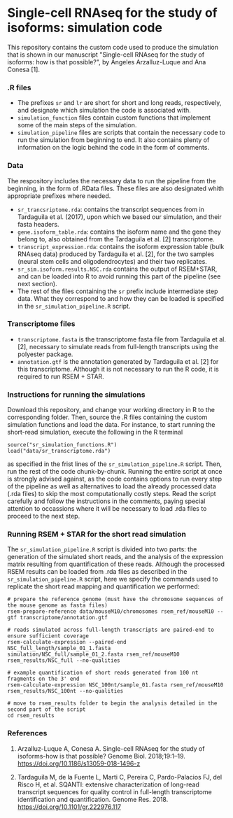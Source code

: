 # Single-cell RNAseq for the study of isoforms: simulation code

This repository contains the custom code used to produce the simulation 
that is shown in our manuscript "Single-cell RNAseq for the study of isoforms:
how is that possible?", by Ángeles Arzalluz-Luque and Ana Conesa [1].

### .R files

- The prefixes `sr` and `lr` are short for short and long reads, respectively,
and designate which simulation the code is associated with.
- `simulation_function` files contain custom functions that implement some of the
main steps of the simulation.
- `simulation_pipeline` files are scripts that contain the necessary code to run
the simulation from beginning to end. It also contains plenty of information on the logic behind
the code in the form of comments.

### Data

The respository includes the necessary data to run the pipeline from the beginning,
in the form of .RData files. These files are also designated whith appropriate
prefixes where needed.

- `sr_trancsriptome.rda`: contains the transcript sequences from in Tardaguila et al. (2017),
upon which we based our simulation, and their fasta headers.
- `gene.isoform_table.rda`: contains the isoform name and the gene they belong to, also obtained
from the Tardaguila et al. [2] transcriptome.
- `transcript_expression.rda`: contains the isoform expression table (bulk RNAseq data) produced
by Tardaguila et al. [2], for the two samples (neural stem cells and oligodendrocytes) and 
their two replicates.
- `sr_sim.isoform.results.NSC.rda` contains the output of RSEM+STAR, and can be loaded into R to
avoid running this part of the pipeline (see next section).
- The rest of the files containing the `sr` prefix include intermediate step data. What they 
correspond to and how they can be loaded is specified in the `sr_simulation_pipeline.R` script.

### Transcriptome files

- `transcriptome.fasta` is the transcriptome fasta file from Tardaguila et al. [2], necessary
to simulate reads from full-length transcripts using the polyester package.
- `annotation.gtf` is the annotation generated by Tardaguila et al. [2] for this transcriptome.
Although it is not necessary to run the R code, it is required to run RSEM + STAR.

### Instructions for running the simulations

Download this repository, and change your working directory in R to the corresponding folder. Then, source the 
.R files containing the custom simulation functions and load the data. For instance, to start running the short-read simulation, execute the following in the R terminal

```
source("sr_simulation_functions.R")
load("data/sr_transcriptome.rda")
```

as specified in the frist lines of the `sr_simulation_pipeline.R` script. Then, run the rest of the code chunk-by-chunk. 
Running the entire script at once is strongly advised against, as the code contains options to run every step 
of the pipeline as well as alternatives to load the already processed data (.rda files) to skip the most computationally 
costly steps. Read the script carefully and follow the instructions in the comments, paying special attention to
occassions where it will be necessary to load .rda files to proceed to the next step.

### Running RSEM + STAR for the short read simulation

The `sr_simulation_pipeline.R` script is divided into two parts: the generation of the simulated short
reads, and the analysis of the expression matrix resulting from quantification of these reads. Although
the processed RSEM results can be loaded from .rda files as described in the `sr_simulation_pipeline.R` script, 
here we specify the commands used to replicate the short read mapping and quantification we performed:

```
# prepare the reference genome (must have the chromosome sequences of the mouse genome as fasta files)
rsem-prepare-reference data/mouseM10/chromosomes rsem_ref/mouseM10 --gtf transcriptome/annotation.gtf

# reads simulated across full-length transcripts are paired-end to ensure sufficient coverage
rsem-calculate-expression --paired-end NSC_full_length/sample_01_1.fasta simulation/NSC_full/sample_01_2.fasta rsem_ref/mouseM10 rsem_results/NSC_full --no-qualities

# example quantification of short reads generated from 100 nt fragments on the 3' end
rsem-calculate-expression NSC_100nt/sample_01.fasta rsem_ref/mouseM10 rsem_results/NSC_100nt --no-qualities

# move to rsem_results folder to begin the analysis detailed in the second part of the script
cd rsem_results
``` 

### References

1. Arzalluz-Luque A, Conesa A. Single-cell RNAseq for the study of isoforms-how is that possible? Genome Biol. 2018;19:1–19.
https://doi.org/10.1186/s13059-018-1496-z

2. Tardaguila M, de la Fuente L, Marti C, Pereira C, Pardo-Palacios FJ, del Risco H, et al. SQANTI: extensive characterization of long-read transcript sequences for quality control in full-length transcriptome identification and quantification. Genome Res. 2018. https://doi.org/10.1101/gr.222976.117
